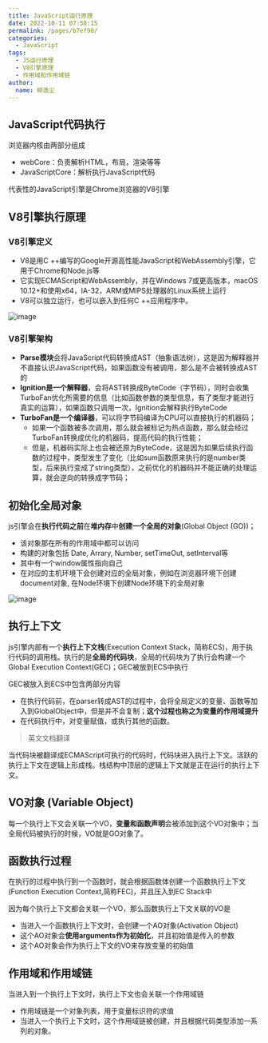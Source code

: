 ```yaml
---
title: JavaScript运行原理
date: 2022-10-11 07:58:15
permalink: /pages/b7ef90/
categories:
  - JavaScript
tags:
  - JS运行原理
  - V8引擎原理
  - 作用域和作用域链
author: 
  name: 柳逸尘
---
```


## JavaScript代码执行

浏览器内核由两部分组成

- webCore：负责解析HTML，布局，渲染等等
- JavaScriptCore：解析执行JavaScript代码

代表性的JavaScript引擎是Chrome浏览器的V8引擎

## V8引擎执行原理

### V8引擎定义

- V8是用C ++编写的Google开源高性能JavaScript和WebAssembly引擎，它用于Chrome和Node.js等
- 它实现ECMAScript和WebAssembly，并在Windows 7或更高版本，macOS 10.12+和使用x64，IA-32，ARM或MIPS处理器的Linux系统上运行
- V8可以独立运行，也可以嵌入到任何C ++应用程序中。

![image](https://cdn.statically.io/gh/liuyichens/blog_img@main/image.e3zpvwu03aw.webp)

### V8引擎架构

- **Parse模块**会将JavaScript代码转换成AST（抽象语法树），这是因为解释器并不直接认识JavaScript代码，如果函数没有被调用，那么是不会被转换成AST的
- **Ignition是一个解释器**，会将AST转换成ByteCode（字节码），同时会收集TurboFan优化所需要的信息（比如函数参数的类型信息，有了类型才能进行真实的运算），如果函数只调用一次，Ignition会解释执行ByteCode
- **TurboFan是一个编译器**，可以将字节码编译为CPU可以直接执行的机器码；
  - 如果一个函数被多次调用，那么就会被标记为热点函数，那么就会经过TurboFan转换成优化的机器码，提高代码的执行性能；
  - 但是，机器码实际上也会被还原为ByteCode，这是因为如果后续执行函数的过程中，类型发生了变化（比如sum函数原来执行的是number类型，后来执行变成了string类型），之前优化的机器码并不能正确的处理运算，就会逆向的转换成字节码；

## 初始化全局对象

js引擎会在**执行代码之前**在**堆内存**中**创建一个全局的对象**(Global Object  (GO))；

- 该对象那在所有的作用域中都可以访问
- 构建的对象包括 Date, Arrary, Number, setTimeOut, setInterval等
- 其中有一个window属性指向自己
- 在对应的主机环境下会创建对应的全局对象，例如在浏览器环境下创建document对象, 在Node环境下创建Node环境下的全局对象

![image](https://cdn.statically.io/gh/liuyichens/blog_img@main/image.sl5u6b5p7ww.webp)

## 执行上下文

js引擎内部有一个**执行上下文栈**(Execution Context Stack，简称ECS)，用于执行代码的调用栈。执行的是**全局的代码块**，全局的代码块为了执行会构建一个Global Execution Context(GEC)；GEC被放到ECS中执行

GEC被放入到ECS中包含两部分内容

- 在执行代码前，在parser转成AST的过程中，会将全局定义的变量、函数等加入到GlobalObject中，但是并不会复制；**这个过程也称之为变量的作用域提升**
- 在代码执行中，对变量赋值，或执行其他的函数。



> 英文文档翻译

当代码块被翻译成ECMAScript可执行的代码时，代码块进入执行上下文。活跃的执行上下文在逻辑上形成栈。栈结构中顶层的逻辑上下文就是正在运行的执行上下文。

## VO对象  (Variable Object)

每一个执行上下文会关联一个VO，**变量和函数声明**会被添加到这个VO对象中；当全局代码被执行的时候，VO就是GO对象了。





## 函数执行过程

在执行的过程中执行到一个函数时，就会根据函数体创建一个函数执行上下文(Function Execution Context,简称FEC)，并且压入到EC Stack中

因为每个执行上下文都会关联一个VO，那么函数执行上下文关联的VO是

- 当进入一个函数执行上下文时，会创建一个AO对象(Activation Object)
- 这个AO对象会**使用arguments作为初始化**，并且初始值是传入的参数
- 这个AO对象会作为执行上下文的VO来存放变量的初始值





## 作用域和作用域链

当进入到一个执行上下文时，执行上下文也会关联一个作用域链

- 作用域链是一个对象列表，用于变量标识符的求值
- 当进入一个执行上下文时，这个作用域链被创建，并且根据代码类型添加一系列的对象。
